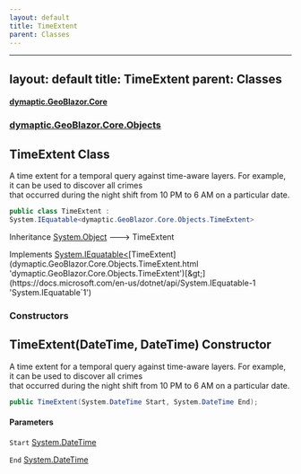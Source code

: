 ```yaml
---
layout: default
title: TimeExtent
parent: Classes
---
```

---
layout: default
title: TimeExtent
parent: Classes
---
#### [dymaptic.GeoBlazor.Core](index.html 'index')
### [dymaptic.GeoBlazor.Core.Objects](index.html#dymaptic.GeoBlazor.Core.Objects 'dymaptic.GeoBlazor.Core.Objects')

## TimeExtent Class

A time extent for a temporal query against time-aware layers. For example, it can be used to discover all crimes  
that occurred during the night shift from 10 PM to 6 AM on a particular date.

```csharp
public class TimeExtent :
System.IEquatable<dymaptic.GeoBlazor.Core.Objects.TimeExtent>
```

Inheritance [System.Object](https://docs.microsoft.com/en-us/dotnet/api/System.Object 'System.Object') &#129106; TimeExtent

Implements [System.IEquatable&lt;](https://docs.microsoft.com/en-us/dotnet/api/System.IEquatable-1 'System.IEquatable`1')[TimeExtent](dymaptic.GeoBlazor.Core.Objects.TimeExtent.html 'dymaptic.GeoBlazor.Core.Objects.TimeExtent')[&gt;](https://docs.microsoft.com/en-us/dotnet/api/System.IEquatable-1 'System.IEquatable`1')
### Constructors

<a name='dymaptic.GeoBlazor.Core.Objects.TimeExtent.TimeExtent(System.DateTime,System.DateTime)'></a>

## TimeExtent(DateTime, DateTime) Constructor

A time extent for a temporal query against time-aware layers. For example, it can be used to discover all crimes  
that occurred during the night shift from 10 PM to 6 AM on a particular date.

```csharp
public TimeExtent(System.DateTime Start, System.DateTime End);
```
#### Parameters

<a name='dymaptic.GeoBlazor.Core.Objects.TimeExtent.TimeExtent(System.DateTime,System.DateTime).Start'></a>

`Start` [System.DateTime](https://docs.microsoft.com/en-us/dotnet/api/System.DateTime 'System.DateTime')

<a name='dymaptic.GeoBlazor.Core.Objects.TimeExtent.TimeExtent(System.DateTime,System.DateTime).End'></a>

`End` [System.DateTime](https://docs.microsoft.com/en-us/dotnet/api/System.DateTime 'System.DateTime')

